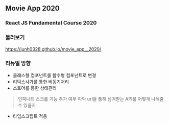 ## Movie App 2020

### React JS Fundamental Course 2020

### 둘러보기
https://junh0328.github.io/movie_app__2020/

### 리뉴얼 방향

- 클래스형 컴포넌트를 함수형 컴포넌트로 변경
- 리덕스사가를 통한 비동기처리
- 스토어를 통한 상태관리

> 인피니티 스크롤 기능 추가 여부 파악
> url을 통해 넘겨받는 API를 어떻게 나눠줄 수 있을지

- 타입스크립트 적용